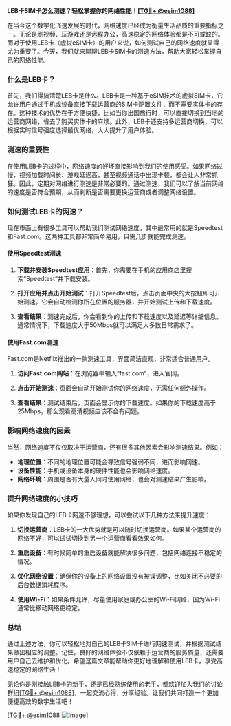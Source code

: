 **LEB卡SIM卡怎么测速？轻松掌握你的网络性能！[[TG💪+ @esim1088](https://t.me/s/esim1088)]**

在当今这个数字化飞速发展的时代，网络速度已经成为衡量生活品质的重要指标之一。无论是刷视频、玩游戏还是远程办公，高速稳定的网络体验都是不可或缺的。而对于使用LEB卡（虚拟eSIM卡）的用户来说，如何测试自己的网络速度就显得尤为重要了。今天，我们就来聊聊LEB卡SIM卡的测速方法，帮助大家轻松掌握自己的网络性能。

### 什么是LEB卡？

首先，我们得搞清楚LEB卡是什么。LEB卡是一种基于eSIM技术的虚拟SIM卡，它允许用户通过手机或设备直接下载运营商的SIM卡配置文件，而不需要实体卡的存在。这种技术的优势在于方便快捷，比如当你出国旅行时，可以直接切换到当地的运营商网络，省去了购买实体卡的麻烦。此外，LEB卡还支持多运营商切换，可以根据实时信号强度选择最优网络，大大提升了用户体验。

### 测速的重要性

在使用LEB卡的过程中，网络速度的好坏直接影响到我们的使用感受。如果网络过慢，视频加载时间长、游戏延迟高，甚至视频通话中出现卡顿，都会让人非常抓狂。因此，定期对网络进行测速是非常必要的。通过测速，我们可以了解当前网络的速度是否符合预期，从而判断是否需要更换运营商或者调整网络设置。

### 如何测试LEB卡的网速？

现在市面上有很多工具可以帮助我们测试网络速度，其中最常用的就是Speedtest和Fast.com。这两种工具都非常简单易用，只需几步就能完成测速。

#### 使用Speedtest测速

1. **下载并安装Speedtest应用**：首先，你需要在手机的应用商店里搜索“Speedtest”并下载安装。
   
2. **打开应用并点击开始测试**：打开Speedtest后，点击页面中央的大按钮即可开始测速。它会自动检测你所在位置的服务器，并开始测试上传和下载速度。

3. **查看结果**：测速完成后，你会看到你的上传和下载速度以及延迟等详细信息。通常情况下，下载速度大于50Mbps就可以满足大多数日常需求了。

#### 使用Fast.com测速

Fast.com是Netflix推出的一款测速工具，界面简洁直观，非常适合普通用户。

1. **访问Fast.com网站**：在浏览器中输入“fast.com”，进入官网。

2. **点击开始测速**：页面会自动开始测试你的网络速度，无需任何额外操作。

3. **查看结果**：测试结束后，页面会显示你的下载速度。如果你的下载速度高于25Mbps，那么观看高清视频应该不会有问题。

### 影响网络速度的因素

当然，网络速度不仅仅取决于运营商，还有很多其他因素会影响测速结果。例如：

- **地理位置**：不同的地理位置可能会导致信号强弱不同，进而影响网速。
- **设备性能**：手机或设备本身的硬件性能也会影响网络速度。
- **网络环境**：周围是否有大量人同时使用网络，也会对测速结果产生影响。

### 提升网络速度的小技巧

如果你发现自己的LEB卡网速不够理想，可以尝试以下几种方法来提升速度：

1. **切换运营商**：LEB卡的一大优势就是可以随时切换运营商。如果某个运营商的网络不好，可以试试切换到另一个运营商看看效果如何。

2. **重启设备**：有时候简单的重启设备就能解决很多问题，包括网络连接不稳定的情况。

3. **优化网络设置**：确保你的设备上的网络设置没有被误调整，比如关闭不必要的后台数据消耗程序。

4. **使用Wi-Fi**：如果条件允许，尽量使用家庭或办公室的Wi-Fi网络，因为Wi-Fi通常比移动网络更稳定。

### 总结

通过上述方法，你可以轻松地对自己的LEB卡SIM卡进行网速测试，并根据测试结果做出相应的调整。记住，良好的网络体验不仅依赖于运营商的服务质量，还需要用户自己去维护和优化。希望这篇文章能帮助你更好地理解和使用LEB卡，享受高速稳定的网络生活！

无论你是刚接触LEB卡的新手，还是已经熟练使用的老手，都欢迎加入我们的讨论群组[[TG💪+ @esim1088](https://t.me/s/esim1088)]，一起交流心得，分享经验。让我们共同打造一个更加便捷高效的数字生活吧！

[[TG💪+ @esim1088](https://t.me/s/esim1088) ![Image](https://i.postimg.cc/4NQfJmqS/Snipaste-2025-05-13-00-14-12.png)]